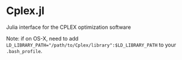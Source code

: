 Cplex.jl
========

Julia interface for the CPLEX optimization software

Note: if on OS-X, need to add ``LD_LIBRARY_PATH="/path/to/Cplex/library":$LD_LIBRARY_PATH`` to your ``.bash_profile``.
